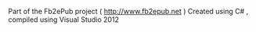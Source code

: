 Part of the Fb2ePub project ( http://www.fb2epub.net )
Created using C# , compiled using Visual Studio 2012